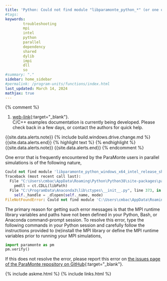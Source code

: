 ```yaml
---
title: 'Python: Could not find module "libparamonte_python_*" (or one of its dependencies)'
#tags: 
keywords: 
        troubleshooting
        mpi
        intel
        python
        parallel
        dependency
        shared
        dylib
        impi
        dll
        so
#summary: "."
sidebar: home_sidebar
#permalink: /program-units/functions/index.html
last_updated: March 14, 2024
mathjax: true
---
```


{% comment %}
1. [web-link](){:target="_blank"}.  
C/C++ examples documentation is currently being developed. Please check back in a few days, or contact the authors for quick help.  
<div id="toc"></div>  
{{site.data.alerts.note}}
{% include build.windows.drive.change.md %}
{{site.data.alerts.end}}
{% highlight text %}
{% endhighlight %}
<b><code></code></b>
{{site.data.alerts.note}}
{{site.data.alerts.end}}
{% endcomment %}


One error that is frequently encountered by the ParaMonte users in parallel simulations is of the following nature,  
```python  
Could not find module 'libparamonte_python_windows_x64_intel_release_shared_heap_impi.dll' (or one of its dependencies). Try using the full path with constructor syntax.
Traceback (most recent call last):
  File "C:\Users\cmbac\AppData\Roaming\Python\Python38\site-packages\paramonte\_ParaMonteSampler.py", line 612, in _runSampler
    pmdll = ct.CDLL(libPath)
  File "C:\ProgramData\Anaconda3\lib\ctypes\__init__.py", line 373, in _init_
    self._handle = _dlopen(self._name, mode)
FileNotFoundError: Could not find module 'C:\Users\cmbac\AppData\Roaming\Python\Python38\site-packages\paramonte\libparamonte_python_windows_x64_intel_release_shared_heap_impi.dll' (or one of its dependencies). Try using the full path with constructor syntax.
```  

The primary reason for getting such error messages is that the MPI runtime library variables and paths have not been defined in your Python, Bash, or Anaconda command-prompt session. To resolve this error, type the following commands in your Python session and carefully follow the instructions provided to (re)install the MPI library or define the MPI runtime variables prior to running your MPI simulations,  
```python  
import paramonte as pm
pm.verify()
```  

If this does not resolve the error, please report this error on [the issues page of the ParaMonte repository on GitHub]({{site.issues}}){:target="_blank"}.  

{% include askme.html %}
{% include links.html %}
